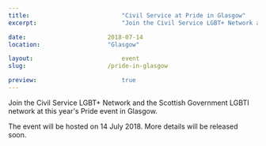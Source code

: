 ```yaml
---
title:  						"Civil Service at Pride in Glasgow"
excerpt:	  					"Join the Civil Service LGBT+ Network and the Scottish Government LGBTI network Edinburgh's annual Pride event."

date:	 					2018-07-14
location: 					"Glasgow"

layout: 						event
slug:						/pride-in-glasgow

preview:						true
---
```


Join the Civil Service LGBT+ Network and the Scottish Government LGBTI network at this year's Pride event in Glasgow.

The event will be hosted on 14 July 2018. More details will be released soon.